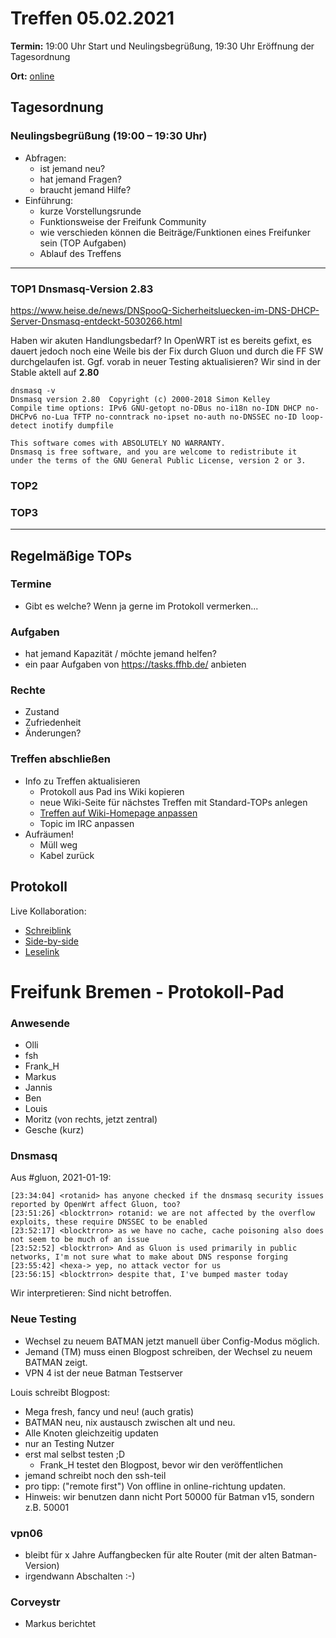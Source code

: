 # Treffen 05.02.2021

**Termin:** 19:00 Uhr Start und Neulingsbegrüßung, 19:30 Uhr Eröffnung der Tagesordnung

**Ort:** [online](https://bremen.freifunk.net/to/videokonf)

## Tagesordnung
### Neulingsbegrüßung (19:00 – 19:30 Uhr)

- Abfragen:
    - ist jemand neu?
    - hat jemand Fragen?
    - braucht jemand Hilfe?
- Einführung:
    - kurze Vorstellungsrunde
    - Funktionsweise der Freifunk Community
    - wie verschieden können die Beiträge/Funktionen eines Freifunker sein (TOP Aufgaben)
    - Ablauf des Treffens

---
### TOP1 Dnsmasq-Version 2.83 
https://www.heise.de/news/DNSpooQ-Sicherheitsluecken-im-DNS-DHCP-Server-Dnsmasq-entdeckt-5030266.html

Haben wir akuten Handlungsbedarf? In OpenWRT ist es bereits gefixt, es dauert jedoch noch eine Weile bis der Fix durch Gluon und durch die FF SW durchgelaufen ist. Ggf. vorab in neuer Testing aktualisieren? Wir sind in der Stable aktell auf **2.80**
~~~
dnsmasq -v
Dnsmasq version 2.80  Copyright (c) 2000-2018 Simon Kelley
Compile time options: IPv6 GNU-getopt no-DBus no-i18n no-IDN DHCP no-DHCPv6 no-Lua TFTP no-conntrack no-ipset no-auth no-DNSSEC no-ID loop-detect inotify dumpfile

This software comes with ABSOLUTELY NO WARRANTY.
Dnsmasq is free software, and you are welcome to redistribute it
under the terms of the GNU General Public License, version 2 or 3.
~~~



### TOP2


### TOP3


---
## Regelmäßige TOPs

### Termine

- Gibt es welche? Wenn ja gerne im Protokoll vermerken...

### Aufgaben

- hat jemand Kapazität / möchte jemand helfen?
- ein paar Aufgaben von https://tasks.ffhb.de/ anbieten

### Rechte

- Zustand
- Zufriedenheit
- Änderungen?

### Treffen abschließen

- Info zu Treffen aktualisieren
  - Protokoll aus Pad ins Wiki kopieren
  - neue Wiki-Seite für nächstes Treffen mit Standard-TOPs anlegen
  - [Treffen auf Wiki-Homepage anpassen](https://wiki.bremen.freifunk.net/Home)
  - Topic im IRC anpassen
- Aufräumen!
  - Müll weg
  - Kabel zurück

## Protokoll

Live Kollaboration:

* [Schreiblink](https://hackmd.io/AwDgnA7ATArKC0BGGBjAzPALAUzSeARgYgGzxQAmEFFwiKBEKAhkA===?edit)
* [Side-by-side](https://hackmd.io/AwDgnA7ATArKC0BGGBjAzPALAUzSeARgYgGzxQAmEFFwiKBEKAhkA===?both)
* [Leselink](https://hackmd.io/AwDgnA7ATArKC0BGGBjAzPALAUzSeARgYgGzxQAmEFFwiKBEKAhkA===?view)

# Freifunk Bremen - Protokoll-Pad

### Anwesende
- Olli
- fsh
- Frank_H
- Markus
- Jannis
- Ben
- Louis
- Moritz (von rechts, jetzt zentral)
- Gesche (kurz)

### Dnsmasq

Aus #gluon, 2021-01-19:
```
[23:34:04] <rotanid> has anyone checked if the dnsmasq security issues reported by OpenWrt affect Gluon, too?
[23:51:26] <blocktrron> rotanid: we are not affected by the overflow exploits, these require DNSSEC to be enabled
[23:52:17] <blocktrron> as we have no cache, cache poisoning also does not seem to be much of an issue
[23:52:52] <blocktrron> And as Gluon is used primarily in public networks, I'm not sure what to make about DNS response forging
[23:55:42] <hexa-> yep, no attack vector for us
[23:56:15] <blocktrron> despite that, I've bumped master today
```
Wir interpretieren: Sind nicht betroffen.

### Neue Testing
- Wechsel zu neuem BATMAN jetzt manuell über Config-Modus möglich.
- Jemand (TM) muss einen Blogpost schreiben, der Wechsel zu neuem BATMAN zeigt.
- VPN 4 ist der neue Batman Testserver

Louis schreibt Blogpost:
- Mega fresh, fancy und neu! (auch gratis)
- BATMAN neu, nix austausch zwischen alt und neu.
- Alle Knoten gleichzeitig updaten
- nur an Testing Nutzer
- erst mal selbst testen ;D
    - Frank_H testet den Blogpost, bevor wir den veröffentlichen
- jemand schreibt noch den ssh-teil
- pro tipp: ("remote first") Von offline in online-richtung updaten.
- Hinweis: wir benutzen dann nicht Port 50000 für Batman v15, sondern z.B. 50001

### vpn06
- bleibt für x Jahre Auffangbecken für alte Router (mit der alten Batman-Version)
- irgendwann Abschalten :-)

### Corveystr
- Markus berichtet

